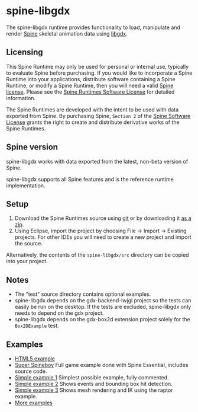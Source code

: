 # spine-libgdx

The spine-libgdx runtime provides functionality to load, manipulate and render [Spine](http://esotericsoftware.com) skeletal animation data using [libgdx](http://www.libgdx.com/).

## Licensing

This Spine Runtime may only be used for personal or internal use, typically to evaluate Spine before purchasing. If you would like to incorporate a Spine Runtime into your applications, distribute software containing a Spine Runtime, or modify a Spine Runtime, then you will need a valid [Spine license](https://esotericsoftware.com/spine-purchase). Please see the [Spine Runtimes Software License](https://github.com/EsotericSoftware/spine-runtimes/blob/master/LICENSE) for detailed information.

The Spine Runtimes are developed with the intent to be used with data exported from Spine. By purchasing Spine, `Section 2` of the [Spine Software License](https://esotericsoftware.com/files/license.txt) grants the right to create and distribute derivative works of the Spine Runtimes.

## Spine version

spine-libgdx works with data exported from the latest, non-beta version of Spine.

spine-libgdx supports all Spine features and is the reference runtime implementation.

## Setup

1. Download the Spine Runtimes source using [git](https://help.github.com/articles/set-up-git) or by downloading it [as a zip](https://github.com/EsotericSoftware/spine-runtimes/archive/master.zip).
1. Using Eclipse, import the project by choosing File -> Import -> Existing projects. For other IDEs you will need to create a new project and import the source.

Alternatively, the contents of the `spine-libgdx/src` directory can be copied into your project.

## Notes

* The "test" source directory contains optional examples.
* spine-libgdx depends on the gdx-backend-lwjgl project so the tests can easily be run on the desktop. If the tests are excluded, spine-libgdx only needs to depend on the gdx project.
* spine-libgdx depends on the gdx-box2d extension project solely for the `Box2DExample` test.

## Examples

* [HTML5 example](http://esotericsoftware.com/files/runtimes/spine-libgdx/raptor/)
* [Super Spineboy](https://github.com/EsotericSoftware/spine-superspineboy) Full game example done with Spine Essential, includes source code.
* [Simple example 1](https://github.com/EsotericSoftware/spine-runtimes/blob/master/spine-libgdx/spine-libgdx-tests/src/com/esotericsoftware/spine/SimpleTest1.java) Simplest possible example, fully commented.
* [Simple example 2](https://github.com/EsotericSoftware/spine-runtimes/blob/master/spine-libgdx/spine-libgdx-tests/src/com/esotericsoftware/spine/SimpleTest2.java) Shows events and bounding box hit detection.
* [Simple example 3](https://github.com/EsotericSoftware/spine-runtimes/blob/master/spine-libgdx/spine-libgdx-tests/src/com/esotericsoftware/spine/SimpleTest3.java) Shows mesh rendering and IK using the raptor example.
* [More examples](https://github.com/EsotericSoftware/spine-runtimes/blob/master/spine-libgdx/spine-libgdx-tests/src/com/esotericsoftware/spine/)
